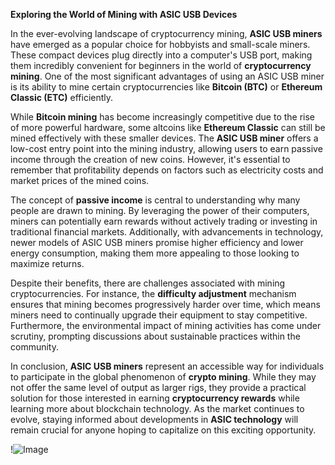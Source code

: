 **Exploring the World of Mining with ASIC USB Devices**

In the ever-evolving landscape of cryptocurrency mining, **ASIC USB miners** have emerged as a popular choice for hobbyists and small-scale miners. These compact devices plug directly into a computer's USB port, making them incredibly convenient for beginners in the world of **cryptocurrency mining**. One of the most significant advantages of using an ASIC USB miner is its ability to mine certain cryptocurrencies like **Bitcoin (BTC)** or **Ethereum Classic (ETC)** efficiently.

While **Bitcoin mining** has become increasingly competitive due to the rise of more powerful hardware, some altcoins like **Ethereum Classic** can still be mined effectively with these smaller devices. The **ASIC USB miner** offers a low-cost entry point into the mining industry, allowing users to earn passive income through the creation of new coins. However, it's essential to remember that profitability depends on factors such as electricity costs and market prices of the mined coins.

The concept of **passive income** is central to understanding why many people are drawn to mining. By leveraging the power of their computers, miners can potentially earn rewards without actively trading or investing in traditional financial markets. Additionally, with advancements in technology, newer models of ASIC USB miners promise higher efficiency and lower energy consumption, making them more appealing to those looking to maximize returns.

Despite their benefits, there are challenges associated with mining cryptocurrencies. For instance, the **difficulty adjustment** mechanism ensures that mining becomes progressively harder over time, which means miners need to continually upgrade their equipment to stay competitive. Furthermore, the environmental impact of mining activities has come under scrutiny, prompting discussions about sustainable practices within the community.

In conclusion, **ASIC USB miners** represent an accessible way for individuals to participate in the global phenomenon of **crypto mining**. While they may not offer the same level of output as larger rigs, they provide a practical solution for those interested in earning **cryptocurrency rewards** while learning more about blockchain technology. As the market continues to evolve, staying informed about developments in **ASIC technology** will remain crucial for anyone hoping to capitalize on this exciting opportunity.

!![Image](https://github.com/user-attachments/assets/590b50a7-4459-4e76-8a31-559aed223621)